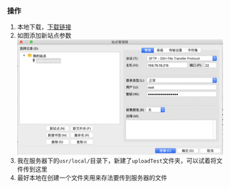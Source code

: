 ### 操作

1. 本地下载，[下载链接](https://www.filezilla.cn/download/client)
2. 如图添加新站点参数
![FileZilla配置参数](./images/FileZilla配置参数.png)
3. 我在服务器下的`usr/local/`目录下，新建了`uploadTest`文件夹，可以试着将文件传到这里
4. 最好本地在创建一个文件夹用来存法要传到服务器的文件